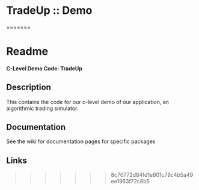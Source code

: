 # TradeUp :: Demo
=======
# Readme
#### C-Level Demo Code: TradeUp

## Description
This contains the code for our c-level demo of our application, an algorithmic trading simulator. 

## Documentation
See the wiki for documentation pages for specific packages

## Links
>>>>>>> 8c70772d84fd1e901c79c4b5a49ee1963f72c8b5
